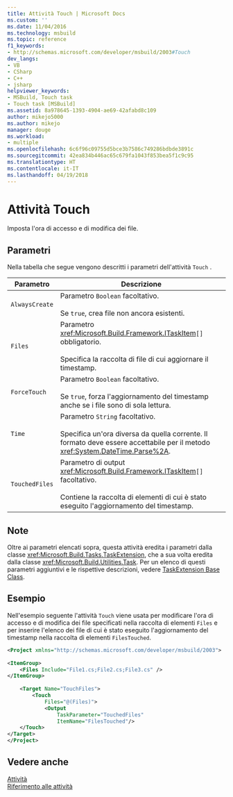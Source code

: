 ```yaml
---
title: Attività Touch | Microsoft Docs
ms.custom: ''
ms.date: 11/04/2016
ms.technology: msbuild
ms.topic: reference
f1_keywords:
- http://schemas.microsoft.com/developer/msbuild/2003#Touch
dev_langs:
- VB
- CSharp
- C++
- jsharp
helpviewer_keywords:
- MSBuild, Touch task
- Touch task [MSBuild]
ms.assetid: 8a978645-1393-4904-ae69-42afabd8c109
author: mikejo5000
ms.author: mikejo
manager: douge
ms.workload:
- multiple
ms.openlocfilehash: 6c6f96c09755d5bce3b7586c749286bdbde3891c
ms.sourcegitcommit: 42ea834b446ac65c679fa1043f853bea5f1c9c95
ms.translationtype: HT
ms.contentlocale: it-IT
ms.lasthandoff: 04/19/2018
---
```

# <a name="touch-task"></a>Attività Touch
Imposta l'ora di accesso e di modifica dei file.  
  
## <a name="parameters"></a>Parametri  
 Nella tabella che segue vengono descritti i parametri dell'attività `Touch` .  
  
|Parametro|Descrizione|  
|---------------|-----------------|  
|`AlwaysCreate`|Parametro `Boolean` facoltativo.<br /><br /> Se `true`, crea file non ancora esistenti.|  
|`Files`|Parametro <xref:Microsoft.Build.Framework.ITaskItem>`[]` obbligatorio.<br /><br /> Specifica la raccolta di file di cui aggiornare il timestamp.|  
|`ForceTouch`|Parametro `Boolean` facoltativo.<br /><br /> Se `true`, forza l'aggiornamento del timestamp anche se i file sono di sola lettura.|  
|`Time`|Parametro `String` facoltativo.<br /><br /> Specifica un'ora diversa da quella corrente. Il formato deve essere accettabile per il metodo <xref:System.DateTime.Parse%2A>.|  
|`TouchedFiles`|Parametro di output <xref:Microsoft.Build.Framework.ITaskItem>`[]` facoltativo.<br /><br /> Contiene la raccolta di elementi di cui è stato eseguito l'aggiornamento del timestamp.|  
  
## <a name="remarks"></a>Note  
 Oltre ai parametri elencati sopra, questa attività eredita i parametri dalla classe <xref:Microsoft.Build.Tasks.TaskExtension>, che a sua volta eredita dalla classe <xref:Microsoft.Build.Utilities.Task>. Per un elenco di questi parametri aggiuntivi e le rispettive descrizioni, vedere [TaskExtension Base Class](../msbuild/taskextension-base-class.md).  
  
## <a name="example"></a>Esempio  
 Nell'esempio seguente l'attività `Touch` viene usata per modificare l'ora di accesso e di modifica dei file specificati nella raccolta di elementi `Files` e per inserire l'elenco dei file di cui è stato eseguito l'aggiornamento del timestamp nella raccolta di elementi `FilesTouched`.  
  
```xml  
<Project xmlns="http://schemas.microsoft.com/developer/msbuild/2003">  
  
<ItemGroup>  
    <Files Include="File1.cs;File2.cs;File3.cs" />  
</ItemGroup>  
  
    <Target Name="TouchFiles">  
        <Touch  
            Files="@(Files)">  
            <Output  
                TaskParameter="TouchedFiles"  
                ItemName="FilesTouched"/>  
    </Touch>  
</Target>  
</Project>  
```  
  
## <a name="see-also"></a>Vedere anche  
 [Attività](../msbuild/msbuild-tasks.md)   
 [Riferimento alle attività](../msbuild/msbuild-task-reference.md)